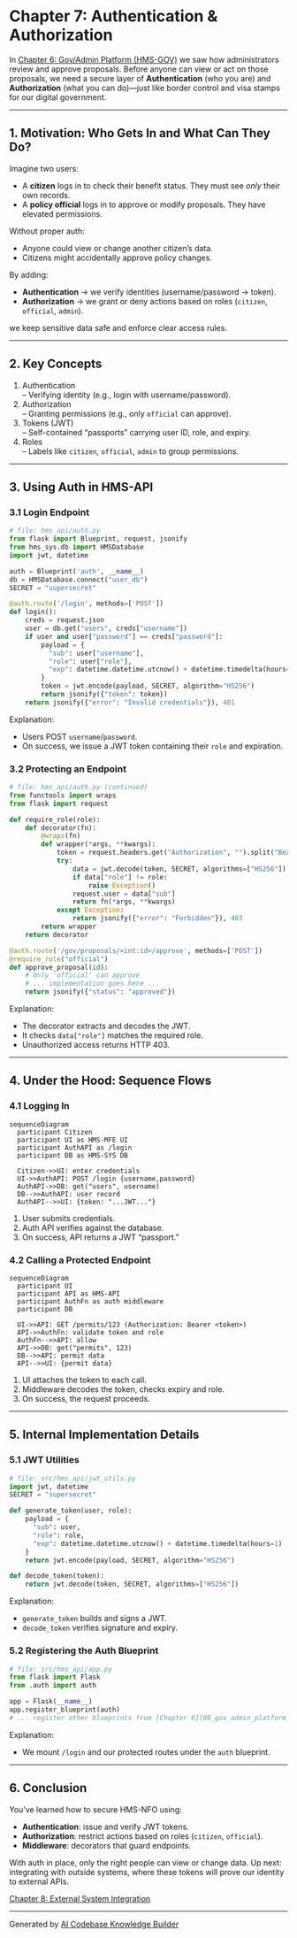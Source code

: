 # Chapter 7: Authentication & Authorization

In [Chapter 6: Gov/Admin Platform (HMS-GOV)](06_gov_admin_platform__hms_gov__.md) we saw how administrators review and approve proposals. Before anyone can view or act on those proposals, we need a secure layer of **Authentication** (who you are) and **Authorization** (what you can do)—just like border control and visa stamps for our digital government.

---

## 1. Motivation: Who Gets In and What Can They Do?

Imagine two users:

- A **citizen** logs in to check their benefit status. They must see *only* their own records.  
- A **policy official** logs in to approve or modify proposals. They have elevated permissions.

Without proper auth:

- Anyone could view or change another citizen’s data.  
- Citizens might accidentally approve policy changes.

By adding:

- **Authentication** → we verify identities (username/password → token).  
- **Authorization** → we grant or deny actions based on roles (`citizen`, `official`, `admin`).

we keep sensitive data safe and enforce clear access rules.

---

## 2. Key Concepts

1. Authentication  
   – Verifying identity (e.g., login with username/password).  
2. Authorization  
   – Granting permissions (e.g., only `official` can approve).  
3. Tokens (JWT)  
   – Self-contained “passports” carrying user ID, role, and expiry.  
4. Roles  
   – Labels like `citizen`, `official`, `admin` to group permissions.

---

## 3. Using Auth in HMS-API

### 3.1 Login Endpoint

```python
# file: hms_api/auth.py
from flask import Blueprint, request, jsonify
from hms_sys.db import HMSDatabase
import jwt, datetime

auth = Blueprint('auth', __name__)
db = HMSDatabase.connect("user_db")
SECRET = "supersecret"

@auth.route('/login', methods=['POST'])
def login():
    creds = request.json
    user = db.get("users", creds["username"])
    if user and user["password"] == creds["password"]:
        payload = {
          "sub": user["username"],
          "role": user["role"],
          "exp": datetime.datetime.utcnow() + datetime.timedelta(hours=1)
        }
        token = jwt.encode(payload, SECRET, algorithm="HS256")
        return jsonify({"token": token})
    return jsonify({"error": "Invalid credentials"}), 401
```

Explanation:  
- Users POST `username`/`password`.  
- On success, we issue a JWT token containing their `role` and expiration.

### 3.2 Protecting an Endpoint

```python
# file: hms_api/auth.py (continued)
from functools import wraps
from flask import request

def require_role(role):
    def decorator(fn):
        @wraps(fn)
        def wrapper(*args, **kwargs):
            token = request.headers.get("Authorization", "").split("Bearer ")[-1]
            try:
                data = jwt.decode(token, SECRET, algorithms=["HS256"])
                if data["role"] != role:
                    raise Exception()
                request.user = data["sub"]
                return fn(*args, **kwargs)
            except Exception:
                return jsonify({"error": "Forbidden"}), 403
        return wrapper
    return decorator

@auth.route('/gov/proposals/<int:id>/approve', methods=['POST'])
@require_role("official")
def approve_proposal(id):
    # Only 'official' can approve
    # ... implementation goes here ...
    return jsonify({"status": "approved"})
```

Explanation:  
- The decorator extracts and decodes the JWT.  
- It checks `data["role"]` matches the required role.  
- Unauthorized access returns HTTP 403.

---

## 4. Under the Hood: Sequence Flows

### 4.1 Logging In

```mermaid
sequenceDiagram
  participant Citizen
  participant UI as HMS-MFE UI
  participant AuthAPI as /login
  participant DB as HMS-SYS DB

  Citizen->>UI: enter credentials
  UI->>AuthAPI: POST /login {username,password}
  AuthAPI->>DB: get("users", username)
  DB-->>AuthAPI: user record
  AuthAPI-->>UI: {token: "...JWT..."}
```

1. User submits credentials.  
2. Auth API verifies against the database.  
3. On success, API returns a JWT “passport.”

### 4.2 Calling a Protected Endpoint

```mermaid
sequenceDiagram
  participant UI
  participant API as HMS-API
  participant AuthFn as auth middleware
  participant DB

  UI->>API: GET /permits/123 (Authorization: Bearer <token>)
  API->>AuthFn: validate token and role
  AuthFn-->>API: allow
  API->>DB: get("permits", 123)
  DB-->>API: permit data
  API-->>UI: {permit data}
```

1. UI attaches the token to each call.  
2. Middleware decodes the token, checks expiry and role.  
3. On success, the request proceeds.

---

## 5. Internal Implementation Details

### 5.1 JWT Utilities

```python
# file: src/hms_api/jwt_utils.py
import jwt, datetime
SECRET = "supersecret"

def generate_token(user, role):
    payload = {
      "sub": user,
      "role": role,
      "exp": datetime.datetime.utcnow() + datetime.timedelta(hours=1)
    }
    return jwt.encode(payload, SECRET, algorithm="HS256")

def decode_token(token):
    return jwt.decode(token, SECRET, algorithms=["HS256"])
```

Explanation:  
- `generate_token` builds and signs a JWT.  
- `decode_token` verifies signature and expiry.

### 5.2 Registering the Auth Blueprint

```python
# file: src/hms_api/app.py
from flask import Flask
from .auth import auth

app = Flask(__name__)
app.register_blueprint(auth)
# ... register other blueprints from [Chapter 6](06_gov_admin_platform__hms_gov__.md) ...
```

Explanation:  
- We mount `/login` and our protected routes under the `auth` blueprint.

---

## 6. Conclusion

You’ve learned how to secure HMS-NFO using:

- **Authentication**: issue and verify JWT tokens.  
- **Authorization**: restrict actions based on roles (`citizen`, `official`).  
- **Middleware**: decorators that guard endpoints.

With auth in place, only the right people can view or change data. Up next: integrating with outside systems, where these tokens will prove our identity to external APIs.

[Chapter 8: External System Integration](08_external_system_integration_.md)

---

Generated by [AI Codebase Knowledge Builder](https://github.com/The-Pocket/Tutorial-Codebase-Knowledge)
